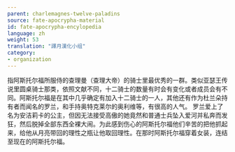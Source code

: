 ```yaml
---
parent: charlemagnes-twelve-paladins
source: fate-apocrypha-material
id: fate-apocrypha-encylopedia
language: zh
weight: 53
translation: "譯月漢化小组"
category:
- organization
---
```


指阿斯托尔福所服侍的查理曼（查理大帝）的骑士里最优秀的一群。类似亚瑟王传说里圆桌骑士那类，依照文献不同，十二骑士的数量有时会有变化或者成员会有不同。阿斯托尔福是在其中几乎确定有加入十二骑士的一人，其他还有作为杜兰朵持有者而闻名的罗兰，和手持奥特克莱尔的奥利维等，有很高的人气。
罗兰爱上了名为安洁莉卡的公主，但因无法接受高傲的她竟然和普通士兵坠入爱河并私奔而发狂，然后脱掉全部东西全裸大闹。为此感到伤心的阿斯托尔福他们辛苦的把他抓起来，给他从月亮带回的理性之瓶让他取回理性。在那时阿斯托尔福穿着女装，连结至现在的阿斯托尔福。
